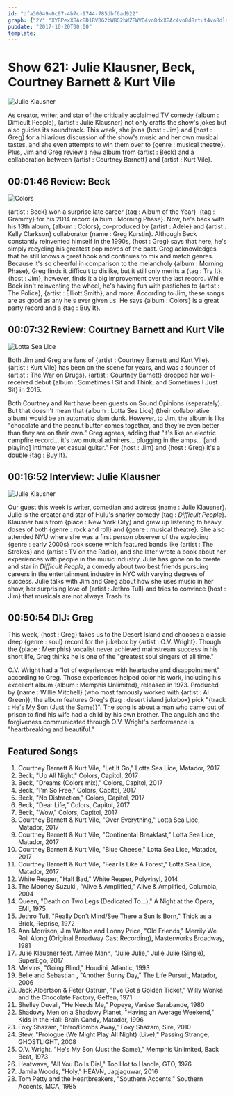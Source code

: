 ```yaml
---
id: "dfa30049-0c07-4b7c-9744-785dbf6ad922"
graph: {"2Y":"XYBPexXBAcBD1BVBG2bWBG2bWZEWVQ4vo8dxXBAc4vo8d8rtut4vo8dls1i5BHm1Gdhnxe97qipX6cfd","CK":"BHIYhDfLUo97qipX6cfd97qipBHm1G","S4":"SX7IZaJ4XCSX7IZrSZe1SX7IZw37qxCd3L9aJ4XC","2CU":"BFxuTpY9Zcn6zhKpY9ZcCHGsWpY9ZcCHGsWJ0DZpCHGsWPsmYS"}
pubdate: "2017-10-20T00:00"
template: 
---
```






# Show 621: Julie Klausner, Beck, Courtney Barnett & Kurt Vile

![Julie Klausner](https://static.soundopinions.org/images/2017/julieklausner_web.jpg)

As creator, writer, and star of the critically acclaimed TV comedy {album : Difficult People}, {artist : Julie Klausner} not only crafts the show's jokes but also guides its soundtrack. This week, she joins {host : Jim} and {host : Greg} for a hilarious discussion of the show's music and her own musical tastes, and she even attempts to win them over to {genre : musical theatre}. Plus, Jim and Greg review a new album from {artist : Beck} and a collaboration between {artist : Courtney Barnett} and {artist : Kurt Vile}.



## 00:01:46 Review: Beck

![Colors](https://static.soundopinions.org/assets/621/2Y0.jpg)

{artist : Beck} won a surprise late career {tag : Album of the Year}  {tag : Grammy} for his 2014 record {album : Morning Phase}. Now, he's back with his 13th album, {album : Colors}, co-produced by {artist : Adele} and {artist : Kelly Clarkson} collaborator {name : Greg Kurstin}. Although Beck constantly reinvented himself in the 1990s, {host : Greg} says that here, he's simply recycling his greatest pop moves of the past. Greg acknowledges that he still knows a great hook and continues to mix and match genres. Because it's so cheerful in comparison to the melancholy {album : Morning Phase}, Greg finds it difficult to dislike, but it still only merits a {tag : Try It}. {host : Jim}, however, finds it a big improvement over the last record. While Beck isn't reinventing the wheel, he's having fun with pastiches to {artist : The Police}, {artist : Elliott Smith}, and more. According to Jim, these songs are as good as any he's ever given us. He says {album : Colors} is a great party record and a {tag : Buy It}.



## 00:07:32 Review: Courtney Barnett and Kurt Vile

![Lotta Sea Lice](https://static.soundopinions.org/assets/621/CK0.jpg)

Both Jim and Greg are fans of {artist : Courtney Barnett and Kurt Vile}. {artist : Kurt Vile} has been on the scene for years, and was a founder of {artist : The War on Drugs}. {artist : Courtney Barnett} dropped her well-received debut {album : Sometimes I Sit and Think, and Sometimes I Just Sit} in 2015.

Both Courtney and Kurt have been guests on Sound Opinions (separately). But that doesn't mean that {album : Lotta Sea Lice} (their collaborative album) would be an automatic slam dunk. However, to Jim, the album is like "chocolate and the peanut butter comes together, and they're even better than they are on their own." Greg agrees, adding that "it's like an electric campfire record... it's two mutual admirers... plugging in the amps... [and playing] intimate yet casual guitar." For {host : Jim} and {host : Greg} it's a double {tag : Buy It}.



## 00:16:52 Interview: Julie Klausner

![Julie Klausner](https://static.soundopinions.org/assets/621/S40.jpg)

Our guest this week is writer, comedian and actress {name : Julie Klausner}. Julie is the creator and star of Hulu's snarky comedy {tag : *Difficult People*}. Klausner hails from {place : New York City} and grew up listening to heavy doses of both {genre : rock and roll} and {genre : musical theatre}. She also attended NYU where she was a first person observer of the exploding {genre : early 2000s} rock scene which featured bands like {artist : The Strokes} and {artist : TV on the Radio}, and she later wrote a book about her experiences with people in the music industry. Julie has gone on to create and star in *Difficult People*, a comedy about two best friends pursuing careers in the entertainment industry in NYC with varying degrees of success. Julie talks with Jim and Greg about how she uses music in her show, her surprising love of {artist : Jethro Tull} and tries to convince {host : Jim} that musicals are not always Trash Its.



## 00:50:54 DIJ: Greg

This week, {host : Greg} takes us to the Desert Island and chooses a classic deep {genre : soul} record for the jukebox by {artist : O.V. Wright}. Though the {place : Memphis} vocalist never achieved mainstream success in his short life, Greg thinks he is one of the "greatest soul singers of all time."

O.V. Wright had a "lot of experiences with heartache and disappointment" according to Greg. Those experiences helped color his work, including his excellent album {album : Memphis Unlimited}, released in 1973. Produced by {name : Willie Mitchell} (who most famously worked with {artist : Al Green}), the album features Greg's {tag : desert island jukebox} pick "{track : He's My Son (Just the Same)}". The song is about a man who came out of prison to find his wife had a child by his own brother. The anguish and the forgiveness communicated through O.V. Wright's performance is "heartbreaking and beautiful."



## Featured Songs

1. Courtney Barnett & Kurt Vile, "Let It Go," Lotta Sea Lice, Matador, 2017
2. Beck, "Up All Night," Colors, Capitol, 2017
3. Beck, "Dreams (Colors mix)," Colors, Capitol, 2017
4. Beck, "I'm So Free," Colors, Capitol, 2017
5. Beck, "No Distraction," Colors, Capitol, 2017
6. Beck, "Dear Life," Colors, Capitol, 2017
7. Beck, "Wow," Colors, Capitol, 2017
8. Courtney Barnett & Kurt Vile, "Over Everything," Lotta Sea Lice, Matador, 2017
9. Courtney Barnett & Kurt Vile, "Continental Breakfast," Lotta Sea Lice, Matador, 2017
10. Courtney Barnett & Kurt Vile, "Blue Cheese," Lotta Sea Lice, Matador, 2017
11. Courtney Barnett & Kurt Vile, "Fear Is Like A Forest," Lotta Sea Lice, Matador, 2017
12. White Reaper, "Half Bad," White Reaper, Polyvinyl, 2014
13. The Mooney Suzuki , "Alive & Amplified," Alive & Amplified, Columbia, 2004
14. Queen, "Death on Two Legs (Dedicated To...)," A Night at the Opera, EMI, 1975
15. Jethro Tull, "Really Don't Mind/See There a Sun Is Born," Thick as a Brick, Reprise, 1972
16. Ann Morrison, Jim Walton and Lonny Price, "Old Friends," Merrily We Roll Along (Original Broadway Cast Recording), Masterworks Broadway, 1981
17. Julie Klausner feat. Aimee Mann, "Julie Julie," Julie Julie (Single), SuperEgo, 2017
18. Melvins, "Going Blind," Houdini, Atlantic, 1993
19. Belle and Sebastian , "Another Sunny Day," The Life Pursuit, Matador, 2006
20. Jack Albertson & Peter Ostrum, "I've Got a Golden Ticket," Willy Wonka and the Chocolate Factory, Geffen, 1971
21. Shelley Duvall, "He Needs Me," Popeye, Varèse Sarabande, 1980
22. Shadowy Men on a Shadowy Planet, "Having an Average Weekend," Kids in the Hall: Brain Candy, Matador, 1996
23. Foxy Shazam, "Intro/Bombs Away," Foxy Shazam, Sire, 2010
24. Stew, "Prologue (We Might Play All Night) (Live)," Passing Strange, GHOSTLIGHT, 2008
25. O.V. Wright, "He's My Son (Just the Same)," Memphis Unlimited, Back Beat, 1973
26. Heatwave, "All You Do Is Dial," Too Hot to Handle, GTO, 1976
27. Jamila Woods, "Holy," HEAVN, Jagjaguwar, 2016
28. Tom Petty and the Heartbreakers, "Southern Accents," Southern Accents, MCA, 1985